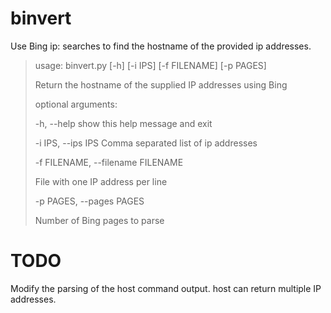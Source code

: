 # binvert
Use Bing ip: searches to find the hostname of the provided ip addresses.

 >usage: binvert.py [-h] [-i IPS] [-f FILENAME] [-p PAGES]
 >
 >Return the hostname of the supplied IP addresses using Bing
 >
 >optional arguments:
 >
 >-h, --help            show this help message and exit
 >
 >-i IPS, --ips IPS     Comma separated list of ip addresses
 >
 >-f FILENAME, --filename FILENAME
 >
 >File with one IP address per line
 >
 >-p PAGES, --pages PAGES
 >
 >Number of Bing pages to parse
 
# TODO

Modify the parsing of the host command output. host can return multiple IP addresses.
